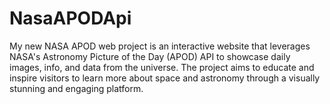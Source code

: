 # NasaAPODApi
My new NASA APOD web project is an interactive website that leverages NASA's Astronomy Picture of the Day (APOD) API to showcase daily images, info, and data from the universe. The project aims to educate and inspire visitors to learn more about space and astronomy through a visually stunning and engaging platform.
